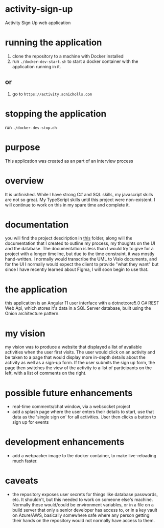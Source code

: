 # activity-sign-up
Activity Sign Up web application

# running the application
1. clone the repository to a machine with Docker installed
2. run `./docker-dev-start.sh` to start a docker container with the application running in it.
## or
1. go to `https://activity.acnicholls.com`

# stopping the application
run `./docker-dev-stop.dh`

# purpose
This application was created as an part of an interview process

# overview
It is unfinished.  While I have strong C# and SQL skills, my javascript skills are not so great.  My TypeScript skills until this project were non-existent.  I will continue to work on this in my spare time and complete it.

# documentation
you will find the project desciription in [this](https://github.com/acnicholls/activity-sign-up/tree/master/docs) folder, along will the documentation that I created to outline my process, my thoughts on the UI and the database.  The documentation is less than I would try to give for a project with a longer timeline, but due to the time constraint, it was mostly hand-written.  I normally would transcribe the UML to Visio documents, and for the UI I normally would expect the client to provide "what they want" but since I have recently learned about Figma, I will soon begin to use that.

# the application
this application is an Angular 11 user interface with a dotnetcore5.0 C# REST Web Api, which stores it's data in a SQL Server database, built using the Onion architecture pattern.  

# my vision
my vision was to produce a website that displayed a list of available activities when the user first visits.  The user would click on an activity and be taken to a page that would display more in-depth details about the activity as well as a sign-up form.  If the user submits the sign up form, the page then switches the view of the activity to a list of participants on the left, with a list of comments on the right.  

# possible future enhancements
- real-time comments/chat window, via a websocket project
- add a splash page where the user enters their details to start, use that data as the 'single sign on' for all activities.  User then clicks a button to sign up for events

# development enhancements
- add a webpacker image to the docker container, to make live-reloading much faster.

# caveats
- the repository exposes user secrets for things like database passwords, etc.  It shouldn't, but this needed to work on someone else's machine.  Normally these would/could be environment variables, or in a file on a build server that only a senior developer has access to, or in a key vault on Azure/AWS, basically somewhere safe where any person getting their hands on the repository would not normally have access to them.  